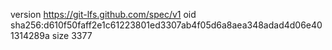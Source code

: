 version https://git-lfs.github.com/spec/v1
oid sha256:d610f50faff2e1c61223801ed3307ab4f05d6a8aea348adad4d06e401314289a
size 3377
